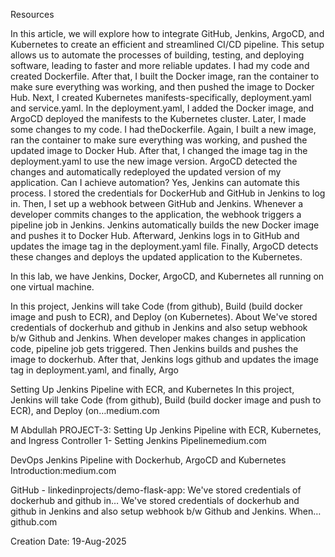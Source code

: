 Resources

In this article, we will explore how to integrate GitHub, Jenkins, ArgoCD, and Kubernetes to create an efficient and streamlined CI/CD pipeline. This setup allows us to automate the processes of building, testing, and deploying software, leading to faster and more reliable updates.
I had my code and created Dockerfile. After that, I built the Docker image, ran the container to make sure everything was working, and then pushed the image to Docker Hub. Next, I created Kubernetes manifests-specifically, deployment.yaml and service.yaml. In the deployment.yaml, I added the Docker image, and ArgoCD deployed the manifests to the Kubernetes cluster.
Later, I made some changes to my code. I had theDockerfile. Again, I built a new image, ran the container to make sure everything was working, and pushed the updated image to Docker Hub. After that, I changed the image tag in the deployment.yaml to use the new image version. ArgoCD detected the changes and automatically redeployed the updated version of my application.
Can I achieve automation?
Yes, Jenkins can automate this process.
I stored the credentials for DockerHub and GitHub in Jenkins to log in. Then, I set up a webhook between GitHub and Jenkins. Whenever a developer commits changes to the application, the webhook triggers a pipeline job in Jenkins. Jenkins automatically builds the new Docker image and pushes it to Docker Hub. Afterward, Jenkins logs in to GitHub and updates the image tag in the deployment.yaml file. Finally, ArgoCD detects these changes and deploys the updated application to the Kubernetes.

In this lab, we have Jenkins, Docker, ArgoCD, and Kubernetes all running on one virtual machine.

In this project, Jenkins will take Code (from github), Build (build docker image and push to ECR), and Deploy (on Kubernetes).
About
We've stored credentials of dockerhub and github in Jenkins and also setup webhook b/w Github and Jenkins. When developer makes changes in application code, pipeline job gets triggered. Then Jenkins builds and pushes the image to dockerhub. After that, Jenkins logs github and updates the image tag in deployment.yaml, and finally, Argo

Setting Up Jenkins Pipeline with ECR, and Kubernetes
In this project, Jenkins will take Code (from github), Build (build docker image and push to ECR), and Deploy (on…medium.com

M Abdullah PROJECT-3: Setting Up Jenkins Pipeline with ECR, Kubernetes, and Ingress Controller
1- Setting Jenkins Pipelinemedium.com

DevOps Jenkins Pipeline with Dockerhub, ArgoCD and Kubernetes
Introduction:medium.com

GitHub - linkedinprojects/demo-flask-app: We've stored credentials of dockerhub and github in…
We've stored credentials of dockerhub and github in Jenkins and also setup webhook b/w Github and Jenkins. When…github.com


Creation Date: 19-Aug-2025
